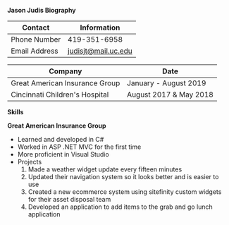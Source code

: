  **Jason Judis Biography**         
 
Contact | Information
------------ | -------------
Phone Number | 419-351-6958
Email Address | judisjt@mail.uc.edu

Company | Date
------------ | -------------
Great American Insurance Group | January - August 2019
Cincinnati Children's Hospital | August 2017 & May 2018

**Skills**

__Great American Insurance Group__
* Learned and developed in C#
* Worked in ASP .NET MVC for the first time
* More proficient in Visual Studio
* Projects
    1. Made a weather widget update every fifteen minutes
    2. Updated their navigation system so it looks better and is easier to use
    3. Created a new ecommerce system using sitefinity custom widgets for their asset disposal team
    4. Developed an application to add items to the grab and go lunch application
    
